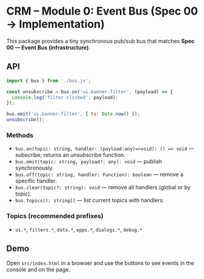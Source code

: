 # CRM – Module 0: Event Bus (Spec 00 → Implementation)

This package provides a tiny synchronous pub/sub bus that matches **Spec 00 — Event Bus (infrastructure)**.

## API

```js
import { bus } from './bus.js';

const unsubscribe = bus.on('ui.banner.filter', (payload) => {
  console.log('filter clicked', payload);
});

bus.emit('ui.banner.filter', { ts: Date.now() });
unsubscribe();
```

### Methods
- `bus.on(topic: string, handler: (payload:any)=>void): () => void` — subscribe; returns an unsubscribe function.
- `bus.emit(topic: string, payload?: any): void` — publish synchronously.
- `bus.off(topic: string, handler: Function): boolean` — remove a specific handler.
- `bus.clear(topic?: string): void` — remove all handlers (global or by topic).
- `bus.topics(): string[]` — list current topics with handlers.

### Topics (recommended prefixes)
- `ui.*`, `filters.*`, `data.*`, `opps.*`, `dialogs.*`, `debug.*`

## Demo
Open `src/index.html` in a browser and use the buttons to see events in the console and on the page.
